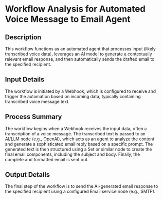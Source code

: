 # Workflow Analysis for Automated Voice Message to Email Agent

## Description
This workflow functions as an automated agent that processes input (likely transcribed voice data), leverages an AI model to generate a contextually relevant email response, and then automatically sends the drafted email to the specified recipient.

## Input Details
The workflow is initiated by a Webhook, which is configured to receive and trigger the automation based on incoming data, typically containing transcribed voice message text.

## Process Summary
The workflow begins when a Webhook receives the input data, often a transcription of a voice message. The transcribed text is passed to an AI/LLM node (e.g., OpenAI), which acts as an agent to analyze the content and generate a sophisticated email reply based on a specific prompt. The generated text is then structured using a Set or similar node to create the final email components, including the subject and body. Finally, the complete and formatted email is sent out.

## Output Details
The final step of the workflow is to send the AI-generated email response to the specified recipient using a configured Email service node (e.g., SMTP).
